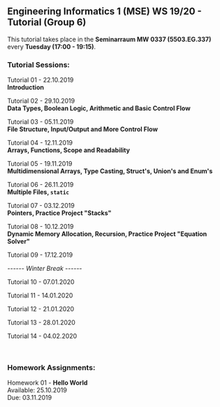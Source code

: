 ## Engineering Informatics 1 (MSE) WS 19/20 - Tutorial (Group 6)

This tutorial takes place in the **Seminarraum MW 0337 (5503.EG.337)** 
every **Tuesday (17:00 - 19:15)**.

### Tutorial Sessions:

Tutorial 01 - 22.10.2019 <br/>
**Introduction**

Tutorial 02 - 29.10.2019 <br/>
**Data Types, Boolean Logic, Arithmetic and Basic Control Flow**

Tutorial 03 - 05.11.2019 <br/>
**File Structure, Input/Output and More Control Flow**

Tutorial 04 - 12.11.2019 <br/>
**Arrays, Functions, Scope and Readability**

Tutorial 05 - 19.11.2019 <br/>
**Multidimensional Arrays, Type Casting, Struct's, Union's and Enum's**

Tutorial 06 - 26.11.2019 <br/>
**Multiple Files, `static`**

Tutorial 07 - 03.12.2019 <br/>
**Pointers, Practice Project "Stacks"**

Tutorial 08 - 10.12.2019 <br/>
**Dynamic Memory Allocation, Recursion, Practice Project "Equation Solver"**

Tutorial 09 - 17.12.2019 <br/>

*------ Winter Break ------*

Tutorial 10 - 07.01.2020

Tutorial 11 - 14.01.2020 <br/>

Tutorial 12 - 21.01.2020 <br/>

Tutorial 13 - 28.01.2020 <br/>

Tutorial 14 - 04.02.2020 <br/>


<br/>

### Homework Assignments:

Homework 01 -  **Hello World** <br/>
Available: 25.10.2019 <br/>
Due: 03.11.2019



